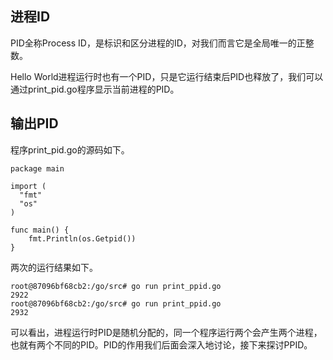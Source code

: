 
## 进程ID

PID全称Process ID，是标识和区分进程的ID，对我们而言它是全局唯一的正整数。

Hello World进程运行时也有一个PID，只是它运行结束后PID也释放了，我们可以通过print_pid.go程序显示当前进程的PID。

## 输出PID

程序print_pid.go的源码如下。

```
package main

import (
  "fmt"
  "os"
)

func main() {
    fmt.Println(os.Getpid())
}
```

两次的运行结果如下。

```
root@87096bf68cb2:/go/src# go run print_ppid.go
2922
root@87096bf68cb2:/go/src# go run print_ppid.go
2932
```

可以看出，进程运行时PID是随机分配的，同一个程序运行两个会产生两个进程，也就有两个不同的PID。PID的作用我们后面会深入地讨论，接下来探讨PPID。
